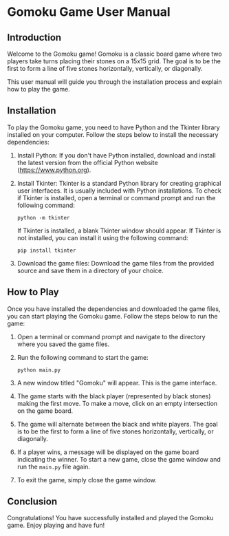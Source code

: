# Gomoku Game User Manual

## Introduction

Welcome to the Gomoku game! Gomoku is a classic board game where two players take turns placing their stones on a 15x15 grid. The goal is to be the first to form a line of five stones horizontally, vertically, or diagonally.

This user manual will guide you through the installation process and explain how to play the game.

## Installation

To play the Gomoku game, you need to have Python and the Tkinter library installed on your computer. Follow the steps below to install the necessary dependencies:

1. Install Python: If you don't have Python installed, download and install the latest version from the official Python website (https://www.python.org).

2. Install Tkinter: Tkinter is a standard Python library for creating graphical user interfaces. It is usually included with Python installations. To check if Tkinter is installed, open a terminal or command prompt and run the following command:

   ```
   python -m tkinter
   ```

   If Tkinter is installed, a blank Tkinter window should appear. If Tkinter is not installed, you can install it using the following command:

   ```
   pip install tkinter
   ```

3. Download the game files: Download the game files from the provided source and save them in a directory of your choice.

## How to Play

Once you have installed the dependencies and downloaded the game files, you can start playing the Gomoku game. Follow the steps below to run the game:

1. Open a terminal or command prompt and navigate to the directory where you saved the game files.

2. Run the following command to start the game:

   ```
   python main.py
   ```

3. A new window titled "Gomoku" will appear. This is the game interface.

4. The game starts with the black player (represented by black stones) making the first move. To make a move, click on an empty intersection on the game board.

5. The game will alternate between the black and white players. The goal is to be the first to form a line of five stones horizontally, vertically, or diagonally.

6. If a player wins, a message will be displayed on the game board indicating the winner. To start a new game, close the game window and run the `main.py` file again.

7. To exit the game, simply close the game window.

## Conclusion

Congratulations! You have successfully installed and played the Gomoku game. Enjoy playing and have fun!